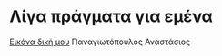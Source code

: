 # **Λίγα πράγματα για εμένα**

[Εικόνα δική μου](https://https://tpanagioto.github.io/me.jpg)
Παναγιωτόπουλος Αναστάσιος  

